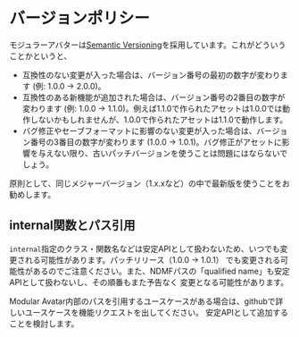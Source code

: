 ﻿# バージョンポリシー

モジュラーアバターは[Semantic Versioning](https://semver.org/lang/ja/)を採用しています。これがどういうことかというと、

* 互換性のない変更が入った場合は、バージョン番号の最初の数字が変わります (例: 1.0.0 -> 2.0.0)。
* 互換性のある新機能が追加された場合は、バージョン番号の2番目の数字が変わります (例: 1.0.0 -> 1.1.0)。例えば1.1.0で作られたアセットは1.0.0では動作しないかもしれませんが、1.0.0で作られたアセットは1.1.0で動作します。
* バグ修正やセーブフォーマットに影響のない変更が入った場合は、バージョン番号の3番目の数字が変わります (1.0.0 -> 1.0.1)。バグ修正がアセットに影響を与えない限り、古いパッチバージョンを使うことは問題にはならないでしょう。

原則として、同じメジャーバージョン（1.x.xなど）の中で最新版を使うことをお勧めします。

## internal関数とパス引用

`internal`指定のクラス・関数名などは安定APIとして扱わないため、いつでも変更される可能性があります。パッチリリース（1.0.0 ->
1.0.1）
でも変更される可能性があるのでご注意ください。また、NDMFパスの「qualified name」も安定APIとして扱わないし、その順番もまた予告なく
変更となる可能性があります。

Modular Avatar内部のパスを引用するユースケースがある場合は、githubで詳しいユースケースを機能リクエストを出してください。
安定APIとして追加することを検討します。